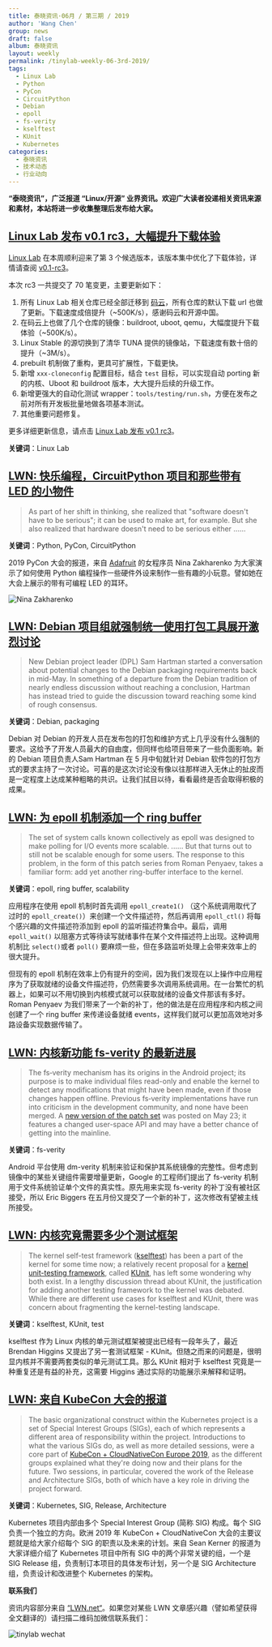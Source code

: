 ```yaml
---
title: 泰晓资讯·06月 / 第三期 / 2019
author: 'Wang Chen'
group: news
draft: false
album: 泰晓资讯
layout: weekly
permalink: /tinylab-weekly-06-3rd-2019/
tags:
  - Linux Lab
  - Python
  - PyCon
  - CircuitPython
  - Debian
  - epoll
  - fs-verity
  - kselftest
  - KUnit
  - Kubernetes
categories:
  - 泰晓资讯
  - 技术动态
  - 行业动向
---
```


**“泰晓资讯”，广泛报道 “Linux/开源” 业界资讯。欢迎广大读者投递相关资讯来源和素材，本站将进一步收集整理后发布给大家。**

## [Linux Lab 发布 v0.1 rc3，大幅提升下载体验](/linux-lab-v0.1-rc3/)

[Linux Lab](/linux-lab) 在本周顺利迎来了第 3 个候选版本，该版本集中优化了下载体验，详情请查阅 [v0.1-rc3](https://gitee.com/tinylab/linux-lab/commits/v0.1-rc3)。

本次 rc3 一共提交了 70 笔变更，主要更新如下：

  1. 所有 Linux Lab 相关仓库已经全部迁移到 [码云](https://gitee.com/tinylab)，所有仓库的默认下载 url 也做了更新。下载速度成倍提升（~500K/s），感谢码云和开源中国。
  2. 在码云上也做了几个仓库的镜像：buildroot, uboot, qemu，大幅度提升下载体验（~500K/s）。
  3. Linux Stable 的源切换到了清华 TUNA 提供的镜像站，下载速度有数十倍的提升（~3M/s）。
  4. prebuilt 机制做了重构，更具可扩展性，下载更快。
  5. 新增 `xxx-cloneconfig` 配置目标，结合 `test` 目标，可以实现自动 porting 新的内核、Uboot 和 buildroot 版本，大大提升后续的升级工作。
  6. 新增更强大的自动化测试 wrapper：`tools/testing/run.sh`，方便在发布之前对所有开发板批量地做各项基本测试。
  7. 其他重要问题修复。

更多详细更新信息，请点击 [Linux Lab 发布 v0.1 rc3](/linux-lab-v0.1-rc3/)。

**关键词**：Linux Lab

## [LWN: 快乐编程，CircuitPython 项目和那些带有 LED 的小物件](https://lwn.net/Articles/789930/)

> As part of her shift in thinking, she realized that "software doesn't have to be serious"; it can be used to make art, for example. But she also realized that hardware doesn't need to be serious either ......

**关键词**：Python, PyCon, CircuitPython

2019 PyCon 大会的报道，来自 [Adafruit](https://www.adafruit.com/) 的女程序员 Nina Zakharenko 为大家演示了如何使用 Python 编程操作一些硬件外设来制作一些有趣的小玩意。譬如她在大会上展示的带有可编程 LED 的耳环。

![Nina Zakharenko](https://static.lwn.net/images/2019/pycon-zakharenko-sm.jpg)


## [LWN: Debian 项目组就强制统一使用打包工具展开激烈讨论](https://lwn.net/Articles/790382/)

> New Debian project leader (DPL) Sam Hartman started a conversation about potential changes to the Debian packaging requirements back in mid-May. In something of a departure from the Debian tradition of nearly endless discussion without reaching a conclusion, Hartman has instead tried to guide the discussion toward reaching some kind of rough consensus.

**关键词**：Debian, packaging

Debian 对 Debian 的开发人员在发布包的打包和维护方式上几乎没有什么强制的要求。这给予了开发人员最大的自由度，但同样也给项目带来了一些负面影响。新的 Debian 项目负责人Sam Hartman 在 5 月中旬就针对 Debian 软件包的打包方式的要求主持了一次讨论。可喜的是这次讨论没有像以往那样进入无休止的扯皮而是一定程度上达成某种粗略的共识。让我们拭目以待，看看最终是否会取得积极的成果。

## [LWN: 为 epoll 机制添加一个 ring buffer](https://lwn.net/Articles/789603/)

> The set of system calls known collectively as epoll was designed to make polling for I/O events more scalable. ...... But that turns out to still not be scalable enough for some users. The response to this problem, in the form of this patch series from Roman Penyaev, takes a familiar form: add yet another ring-buffer interface to the kernel.

**关键词**：epoll, ring buffer, scalability

应用程序在使用 epoll 机制时首先调用 `epoll_create1()` （这个系统调用取代了过时的 `epoll_create()`）来创建一个文件描述符，然后再调用 `epoll_ctl()` 将每个感兴趣的文件描述符添加到 epoll 的监听描述符集合中。最后，调用 `epoll_wait()` 以阻塞方式等待读写就绪事件在某个文件描述符上出现。这种调用机制比 `select()`或者 `poll()` 要麻烦一些，但在多路监听处理上会带来效率上的很大提升。

但现有的 epoll 机制在效率上仍有提升的空间，因为我们发现在以上操作中应用程序为了获取就绪的设备文件描述符，仍然需要多次调用系统调用。在一台繁忙的机器上，如果可以不用切换到内核模式就可以获取就绪的设备文件那该有多好。Roman Penyaev 为我们带来了一个新的补丁，他的做法是在应用程序和内核之间创建了一个 ring buffer 来传递设备就绪 events，这样我们就可以更加高效地对多路设备实现数据传输了。

## [LWN: 内核新功能 fs-verity 的最新进展](https://lwn.net/Articles/790185/)

> The fs‑verity mechanism has its origins in the Android project; its purpose is to make individual files read-only and enable the kernel to detect any modifications that might have been made, even if those changes happen offline. Previous fs‑verity implementations have run into criticism in the development community, and none have been merged. A [new version of the patch set](https://lwn.net/ml/linux-fsdevel/20190523161811.6259-1-ebiggers@kernel.org/) was posted on May 23; it features a changed user-space API and may have a better chance of getting into the mainline.

**关键词**：fs-verity 

Android 平台使用 dm-verity 机制来验证和保护其系统镜像的完整性。但考虑到镜像中的某些关键组件需要增量更新，Google 的工程师们提出了 fs-verity 机制用于文件系统验证单个文件的真实性。原先用来实现 fs-verity 的补丁没有被社区接受，所以 Eric Biggers 在五月份又提交了一个新的补丁，这次修改有望被主线所接受。

## [LWN: 内核究竟需要多少个测试框架](https://lwn.net/Articles/790235/)

> The kernel self-test framework ([kselftest](https://www.kernel.org/doc/html/latest/dev-tools/kselftest.html)) has been a part of the kernel for some time now; a relatively recent proposal for a [kernel unit-testing framework](https://lwn.net/Articles/780985/), called [KUnit](https://google.github.io/kunit-docs/third_party/kernel/docs/), has left some wondering why both exist. In a lengthy discussion thread about KUnit, the justification for adding another testing framework to the kernel was debated. While there are different use cases for kselftest and KUnit, there was concern about fragmenting the kernel-testing landscape.

**关键词**：kselftest, KUnit, test

kselftest 作为 Linux 内核的单元测试框架被提出已经有一段年头了，最近 Brendan Higgins 又提出了另一套测试框架 - KUnit。但随之而来的问题是，很明显内核并不需要两套类似的单元测试工具。那么 KUnit 相对于 kselftest 究竟是一种重复还是有益的补充，这需要 Higgins 通过实际的功能展示来解释和证明。

## [LWN: 来自 KubeCon 大会的报道](https://lwn.net/Articles/789715/)

> The basic organizational construct within the Kubernetes project is a set of Special Interest Groups (SIGs), each of which represents a different area of responsibility within the project. Introductions to what the various SIGs do, as well as more detailed sessions, were a core part of [KubeCon + CloudNativeCon Europe 2019](https://events.linuxfoundation.org/events/kubecon-cloudnativecon-europe-2019/), as the different groups explained what they're doing now and their plans for the future. Two sessions, in particular, covered the work of the Release and Architecture SIGs, both of which have a key role in driving the project forward.

**关键词**：Kubernetes, SIG, Release, Architecture

Kubernetes 项目内部由多个 Special Interest Group (简称 SIG) 构成。每个 SIG 负责一个独立的方向。欧洲 2019 年 KubeCon + CloudNativeCon 大会的主要议题就是给大家介绍每个 SIG 的职责以及未来的计划。来自 Sean Kerner 的报道为大家详细介绍了 Kubernetes 项目中所有 SIG 中的两个非常关键的组，一个是 SIG Release 组，负责制订本项目的具体发布计划，另一个是 SIG Architecture 组，负责设计和改进整个 Kubernetes 的架构。

**联系我们**

资讯内容部分来自 [“LWN.net“](https://lwn.net/)。如果您对某些 LWN 文章感兴趣（譬如希望获得全文翻译的）请扫描二维码加微信联系我们：

![tinylab wechat](/images/wechat/tinylab.jpg)

